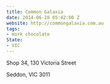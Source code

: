 ```yaml
---
title: Common Galaxia
date: 2014-06-28 05:42:00 Z
website: http://commongalaxia.com.au
tags:
- mork chocolate
State:
- VIC
---
```


Shop 34, 130 Victoria Street

Seddon, VIC 3011
